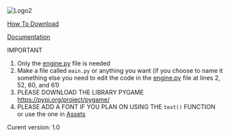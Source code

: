 ![Logo2](https://user-images.githubusercontent.com/70321204/235853173-d2dae64b-5d2c-417e-9466-6a4b5eacabcb.png)

[How To Download](https://github.com/Dragon-Chicken/Basilisk/wiki/HOW-DO-DOWNLOAD)

[Documentation](https://github.com/Dragon-Chicken/DragonEngine/wiki)

IMPORTANT

1. Only the [engine.py](https://github.com/Dragon-Chicken/DragonEngine/blob/main/engine.py) file is needed
2. Make a file called `main.py` or anything you want (if you choose to name it something else you need to edit the code in the [engine.py](https://github.com/Dragon-Chicken/DragonEngine/blob/main/engine.py) file at lines 2, 52, 60, and 61)
3. PLEASE DOWNLOAD THE LIBRARY PYGAME https://pypi.org/project/pygame/
4. PLEASE ADD A FONT IF YOU PLAN ON USING THE `text()` FUNCTION or use the one in [Assets](https://github.com/Dragon-Chicken/Basilisk/tree/main/Assets)

Curent version: 1.0
